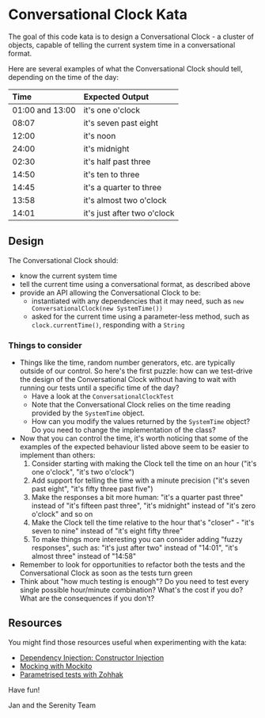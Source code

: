 # Conversational Clock Kata

The goal of this code kata is to design a Conversational Clock - a cluster of objects,
capable of telling the current system time in a conversational format.

Here are several examples of what the Conversational Clock should tell, depending on the time of the day:

| Time              | Expected Output                 |
| :---              | :---                            |
| 01:00 and 13:00   | it's one o'clock                |
| 08:07             | it's seven past eight           |
| 12:00             | it's noon                       |
| 24:00             | it's midnight                   |
| 02:30             | it's half past three            |
| 14:50             | it's ten to three               |
| 14:45             | it's a quarter to three         |
| 13:58             | it's almost two o'clock         |
| 14:01             | it's just after two o'clock     |

## Design

The Conversational Clock should:
- know the current system time
- tell the current time using a conversational format, as described above
- provide an API allowing the Conversational Clock to be:
  - instantiated with any dependencies
    that it may need, such as `new ConversationalClock(new SystemTime())`
  - asked for the current time using a parameter-less method, such as `clock.currentTime()`,
  responding with a `String`

### Things to consider

- Things like the time, random number generators, etc. are typically outside of our control.
  So here's the first puzzle: how can we test-drive the design of the Conversational Clock
  without having to wait with running our tests until a specific time of the day?
    - Have a look at the `ConversationalClockTest`
    - Note that the Conversational Clock relies on the time reading provided by the `SystemTime` object.
    - How can you modify the values returned by the `SystemTime` object? Do you need to change the implementation
      of the class?
- Now that you can control the time, it's worth noticing that
  some of the examples of the expected behaviour listed above seem to be easier to implement than others:
    1. Consider starting with making the Clock tell the time on an hour ("it's one o'clock", "it's two o'clock")
    2. Add support for telling the time with a minute precision ("it's seven past eight", "it's fifty three past five")
    3. Make the responses a bit more human: "it's a quarter past three" instead of "it's fifteen past three",
    "it's midnight" instead of "it's zero o'clock" and so on
    4. Make the Clock tell the time relative to the hour that's "closer" -
    "it's seven to nine" instead of "it's eight fifty three"
    5. To make things more interesting you can consider adding "fuzzy responses",
    such as: "it's just after two" instead of "14:01", "it's almost three" instead of "14:58"
- Remember to look for opportunities to refactor both the tests and the Conversational Clock as soon as the tests
turn green
- Think about "how much testing is enough"? Do you need to test every single possible hour/minute combination?
What's the cost if you do? What are the consequences if you don't?

## Resources

You might find those resources useful when experimenting with the kata:

* [Dependency Injection: Constructor Injection](https://en.wikipedia.org/wiki/Dependency_injection#Constructor_injection)
* [Mocking with Mockito](http://mockito.org/)
* [Parametrised tests with Zohhak](https://github.com/piotrturski/zohhak/blob/master/Full-Guide.md)

Have fun!

Jan and the Serenity Team